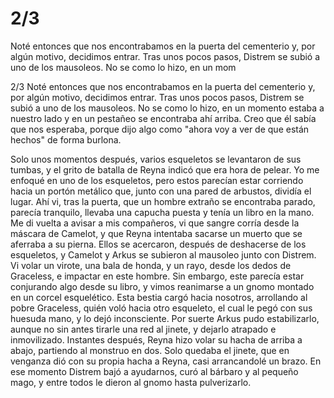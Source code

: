 # 2/3
Noté entonces que nos encontrabamos en la puerta del cementerio y, por algún motivo, decidimos entrar. Tras unos pocos pasos, Distrem se subió a uno de los mausoleos. No se como lo hizo, en un mom

2/3
Noté entonces que nos encontrabamos en la puerta del cementerio y, por algún motivo, decidimos entrar. Tras unos pocos pasos, Distrem se subió a uno de los mausoleos. No se como lo hizo, en un momento estaba a nuestro lado y en un pestañeo se encontraba ahí arriba. Creo que él sabía que nos esperaba, porque dijo algo como "ahora voy a ver de que están hechos" de forma burlona.

Solo unos momentos después, varios esqueletos se levantaron de sus tumbas, y el grito de batalla de Reyna indicó que era hora de pelear. Yo me enfoqué en uno de los esqueletos, pero estos parecían estar corriendo hacia un portón metálico que, junto con una pared de arbustos, dividía el lugar. Ahí vi, tras la puerta, que un hombre extraño se encontraba parado, parecía tranquilo, llevaba una capucha puesta y tenía un libro en la mano. Me di vuelta a avisar a mis compañeros, vi que sangre corría desde la máscara de Camelot, y que Reyna intentaba sacarse un muerto que se aferraba a su pierna. Ellos se acercaron, después de deshacerse de los esqueletos, y Camelot y Arkus se subieron al mausoleo junto con Distrem.
Vi volar un virote, una bala de honda, y un rayo, desde los dedos de Graceless, e impactar en este hombre. Sin embargo, este parecía estar conjurando algo desde su libro, y vimos reanimarse a un gnomo montado en un corcel esquelético. Esta bestia cargó hacia nosotros, arrollando al pobre Graceless, quién voló hacia otro esqueleto, el cual le pegó con sus huesuda mano, y lo dejó inconsciente. Por suerte Arkus pudo estabilizarlo, aunque no sin antes tirarle una red al jinete, y dejarlo atrapado e inmovilizado. Instantes después, Reyna hizo volar su hacha de arriba a abajo, partiendo al monstruo en dos. Solo quedaba el jinete, que en venganza dió con su propia hacha a Reyna, casi arrancandolé un brazo. En ese momento Distrem bajó a ayudarnos, curó al bárbaro y al pequeño mago, y entre todos le dieron al gnomo hasta pulverizarlo.

